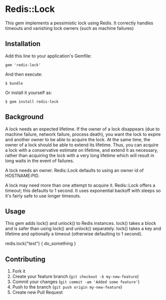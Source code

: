 # Redis::Lock

This gem implements a pessimistic lock using Redis.
It correctly handles timeouts and vanishing lock owners (such as machine failures)

## Installation

Add this line to your application's Gemfile:

    gem 'redis-lock'

And then execute:

    $ bundle

Or install it yourself as:

    $ gem install redis-lock

## Background

A lock needs an expected lifetime.
If the owner of a lock disappears (due to machine failure, network failure, process death),
you want the lock to expire and another owner to be able to acquire the lock.
At the same time, the owner of a lock should be able to extend its lifetime.
Thus, you can acquire a lock with a conservative estimate on lifetime, and extend it as necessary,
rather than acquiring the lock with a very long lifetime which will result in long waits in the event of failures.

A lock needs an owner. Redis::Lock defaults to using an owner id of HOSTNAME:PID.

A lock may need more than one attempt to acquire it. Redis::Lock offers a timeout; this defaults to 1 second.
It uses exponential backoff with sleeps so it's fairly safe to use longer timeouts.

## Usage

This gem adds lock() and unlock() to Redis instances.
lock() takes a block and is safer than using lock() and unlock() separately.
lock() takes a key and lifetime and optionally a timeout (otherwise defaulting to 1 second).

redis.lock("test") { do_something }

## Contributing

1. Fork it
2. Create your feature branch (`git checkout -b my-new-feature`)
3. Commit your changes (`git commit -am 'Added some feature'`)
4. Push to the branch (`git push origin my-new-feature`)
5. Create new Pull Request
